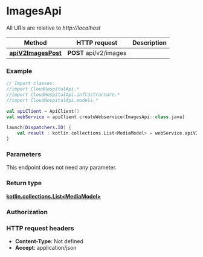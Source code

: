 # ImagesApi

All URIs are relative to *http://localhost*

Method | HTTP request | Description
------------- | ------------- | -------------
[**apiV2ImagesPost**](ImagesApi.md#apiV2ImagesPost) | **POST** api/v2/images | 





### Example
```kotlin
// Import classes:
//import CloudHospitalApi.*
//import CloudHospitalApi.infrastructure.*
//import CloudHospitalApi.models.*

val apiClient = ApiClient()
val webService = apiClient.createWebservice(ImagesApi::class.java)

launch(Dispatchers.IO) {
    val result : kotlin.collections.List<MediaModel> = webService.apiV2ImagesPost()
}
```

### Parameters
This endpoint does not need any parameter.

### Return type

[**kotlin.collections.List&lt;MediaModel&gt;**](MediaModel.md)

### Authorization



### HTTP request headers

 - **Content-Type**: Not defined
 - **Accept**: application/json

